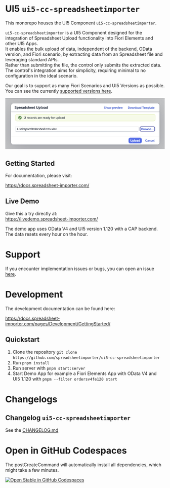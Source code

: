 # UI5 `ui5-cc-spreadsheetimporter`

This monorepo houses the UI5 Component `ui5-cc-spreadsheetimporter`.

`ui5-cc-spreadsheetimporter` is a UI5 Component designed for the integration of Spreadsheet Upload functionality into Fiori Elements and other UI5 Apps.  
It enables the bulk upload of data, independent of the backend, OData version, and Fiori scenario, by extracting data from an Spreadsheet file and leveraging standard APIs.  
Rather than submitting the file, the control only submits the extracted data.  
The control's integration aims for simplicity, requiring minimal to no configuration in the ideal scenario.

Our goal is to support as many Fiori Scenarios and UI5 Versions as possible. You can see the currently [supported versions here](https://docs.spreadsheet-importer.com/pages/SupportVersions/).

![Spreadsheet Upload Dialog](/images/SpreadsheetUploadDialog.png "Spreadsheet Upload Dialog")

## Getting Started

For documentation, please visit:

https://docs.spreadsheet-importer.com/

## Live Demo

Give this a try directly at:  
https://livedemo.spreadsheet-importer.com/

The demo app uses OData V4 and UI5 version 1.120 with a CAP backend. The data resets every hour on the hour.

# **Support**

If you encounter implementation issues or bugs, you can open an issue [here](https://github.com/spreadsheetimporter/ui5-cc-spreadsheetimporter/issues/new/choose).  

# Development

The development documentation can be found here:

https://docs.spreadsheet-importer.com/pages/Development/GettingStarted/

## Quickstart

1. Clone the repository `git clone https://github.com/spreadsheetimporter/ui5-cc-spreadsheetimporter`
2. Run `pnpm install`
3. Run server with `pnpm start:server`
4. Start Demo App for example a Fiori Elements App with OData V4 and UI5 1.120 with `pnpm --filter ordersv4fe120 start`

# Changelogs

## Changelog `ui5-cc-spreadsheetimporter`

See the [CHANGELOG.md](https://github.com/spreadsheetimporter/ui5-cc-spreadsheetimporter/blob/main/packages/ui5-cc-spreadsheetimporter/CHANGELOG.md)

# Open in GitHub Codespaces

The postCreateCommand will automatically install all dependencies, which might take a few minutes.

[![Open Stable in GitHub Codespaces](https://github.com/codespaces/badge.svg)](https://github.com/codespaces/new?hide_repo_select=true&ref=main&repo=569313224&machine=basicLinux32gb&devcontainer_path=.devcontainer%2Fdevcontainer.json&location=WestEurope)  
